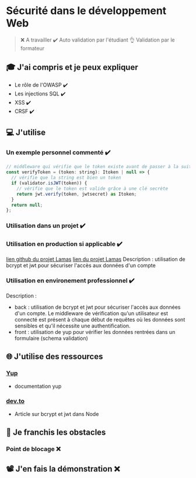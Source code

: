 # Sécurité dans le développement Web
> ❌ A travailler
> ✔️ Auto validation par l'étudiant
> 👌 Validation par le formateur


## 🎓 J'ai compris et je peux expliquer
- Le rôle de l'OWASP ✔️
- Les injections SQL ✔️
- XSS ✔️
- CRSF ✔️


## 💻 J'utilise
### Un exemple personnel commenté ✔️
```javascript
// middleware qui vérifie que le token existe avant de passer à la suite et envoyer une donnée
const verifyToken = (token: string): Itoken | null => {
  // vérifie que la string est bien un token
  if (validator.isJWT(token)) {
    // vérifie que le token est valide grâce à une clé secrète
    return jwt.verify(token, jwtsecret) as Itoken;
  }
  return null;
};
```

### Utilisation dans un projet ✔️
### Utilisation en production si applicable ✔️
[lien github du projet Lamas](https://github.com/WildCodeSchool/wns-2020-11-remote-1-lamas)
[lien du projet Lamas](https://lamas.wns.wilders.dev)
Description : utilisation de bcrypt et jwt pour sécuriser l'accès aux données d'un compte

### Utilisation en environement professionnel ✔️
Description :
- back : utilisation de bcrypt et jwt pour sécuriser l'accès aux données d'un compte. Le middleware de vérification qu'un utilisateur est connecté est présent à chaque début de requêtes où les données sont sensibles et qu'il nécessite une authentification.
- front : utilisation de yup pour vérifier les données rentrées dans un formulaire (schema validation)


## 🌐 J'utilise des ressources
### [Yup](https://github.com/jquense/yup)
- documentation yup
### [dev.to](https://dev.to/eidorianavi/authentication-and-jwt-in-node-js-4i13)
- Article sur bcrypt et jwt dans Node


## 🚧 Je franchis les obstacles
### Point de blocage ❌ 


## 📽️ J'en fais la démonstration ❌ 
